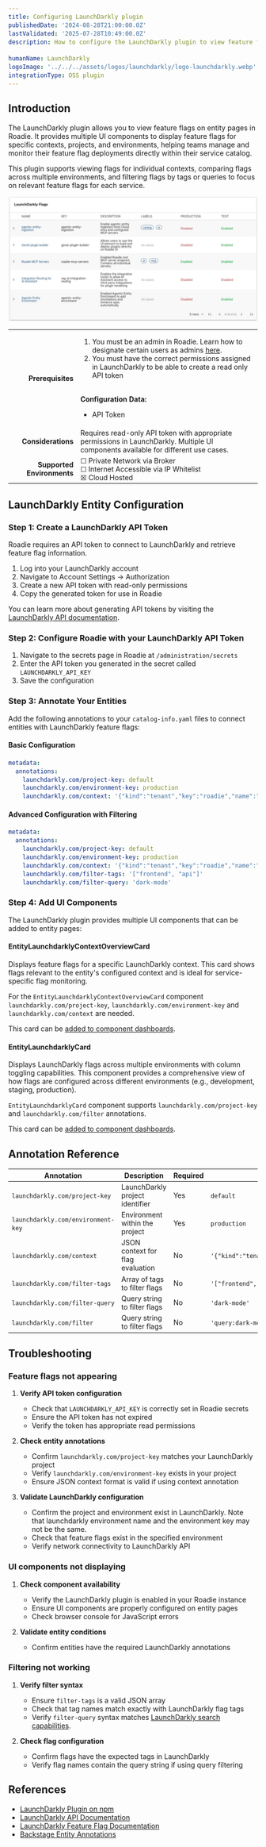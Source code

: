 ```yaml
---
title: Configuring LaunchDarkly plugin
publishedDate: '2024-08-28T21:00:00.0Z'
lastValidated: '2025-07-28T10:49:00.0Z'
description: How to configure the LaunchDarkly plugin to view feature flags in Roadie.

humanName: LaunchDarkly
logoImage: '../../../assets/logos/launchdarkly/logo-launchdarkly.webp'
integrationType: OSS plugin
---
```


## Introduction

The LaunchDarkly plugin allows you to view feature flags on entity pages in Roadie. It provides multiple UI components to display feature flags for specific contexts, projects, and environments, helping teams manage and monitor their feature flag deployments directly within their service catalog.

This plugin supports viewing flags for individual contexts, comparing flags across multiple environments, and filtering flags by tags or queries to focus on relevant feature flags for each service.

![launchdarkly-plugin-card.webp](launchdarkly-plugin-card.webp)

|                            |                                                                                                                                                                                                                                                                                                                              |
| -------------------------: | ---------------------------------------------------------------------------------------------------------------------------------------------------------------------------------------------------------------------------------------------------------------------------------------------------------------------------- |
|          **Prerequisites** | <ol><li>You must be an admin in Roadie. Learn how to designate certain users as admins [here](/docs/getting-started/assigning-admins/).</li><li>You must have the correct permissions assigned in LaunchDarkly to be able to create a read only API token</li></ol><br />**Configuration Data:** <ul><li>API Token</li></ul> |
|         **Considerations** | Requires read-only API token with appropriate permissions in LaunchDarkly. Multiple UI components available for different use cases.                                                                                                                                                                                         |
| **Supported Environments** | ☐ Private Network via Broker <br /> ☐ Internet Accessible via IP Whitelist <br /> ☒ Cloud Hosted                                                                                                                                                                                                                             |

## LaunchDarkly Entity Configuration

### Step 1: Create a LaunchDarkly API Token

Roadie requires an API token to connect to LaunchDarkly and retrieve feature flag information.

1. Log into your LaunchDarkly account
2. Navigate to Account Settings → Authorization
3. Create a new API token with read-only permissions
4. Copy the generated token for use in Roadie

You can learn more about generating API tokens by visiting the [LaunchDarkly API documentation](https://docs.launchdarkly.com/home/account/api).

### Step 2: Configure Roadie with your LaunchDarkly API Token

1. Navigate to the secrets page in Roadie at `/administration/secrets`
2. Enter the API token you generated in the secret called `LAUNCHDARKLY_API_KEY`
3. Save the configuration

### Step 3: Annotate Your Entities

Add the following annotations to your `catalog-info.yaml` files to connect entities with LaunchDarkly feature flags:

#### Basic Configuration

```yaml
metadata:
  annotations:
    launchdarkly.com/project-key: default
    launchdarkly.com/environment-key: production
    launchdarkly.com/context: '{"kind":"tenant","key":"roadie","name":"roadie"}'
```

#### Advanced Configuration with Filtering

```yaml
metadata:
  annotations:
    launchdarkly.com/project-key: default
    launchdarkly.com/environment-key: production
    launchdarkly.com/context: '{"kind":"tenant","key":"roadie","name":"roadie"}'
    launchdarkly.com/filter-tags: '["frontend", "api"]'
    launchdarkly.com/filter-query: 'dark-mode'
```

### Step 4: Add UI Components

The LaunchDarkly plugin provides multiple UI components that can be added to entity pages:

#### EntityLaunchdarklyContextOverviewCard

Displays feature flags for a specific LaunchDarkly context. This card shows flags relevant to the entity's configured context and is ideal for service-specific flag monitoring.

For the `EntityLaunchdarklyContextOverviewCard` component `launchdarkly.com/project-key`, `launchdarkly.com/environment-key` and `launchdarkly.com/context` are needed.

This card can be [added to component dashboards](/docs/details/updating-the-ui/#updating-dashboards).

#### EntityLaunchdarklyCard

Displays LaunchDarkly flags across multiple environments with column toggling capabilities. This component provides a comprehensive view of how flags are configured across different environments (e.g., development, staging, production).

`EntityLaunchdarklyCard` component supports `launchdarkly.com/project-key` and `launchdarkly.com/filter` annotations.

This card can be [added to component dashboards](/docs/details/updating-the-ui/#updating-dashboards).

## Annotation Reference

| Annotation                         | Description                      | Required | Example                                              |
| ---------------------------------- | -------------------------------- | -------- | ---------------------------------------------------- |
| `launchdarkly.com/project-key`     | LaunchDarkly project identifier  | Yes      | `default`                                            |
| `launchdarkly.com/environment-key` | Environment within the project   | Yes      | `production`                                         |
| `launchdarkly.com/context`         | JSON context for flag evaluation | No       | `'{"kind":"tenant","key":"roadie","name":"roadie"}'` |
| `launchdarkly.com/filter-tags`     | Array of tags to filter flags    | No       | `'["frontend", "api"]'`                              |
| `launchdarkly.com/filter-query`    | Query string to filter flags     | No       | `'dark-mode'`                                        |
| `launchdarkly.com/filter`          | Query string to filter flags     | No       | `'query:dark-mode'`                                  |

## Troubleshooting

### Feature flags not appearing

1. **Verify API token configuration**

   - Check that `LAUNCHDARKLY_API_KEY` is correctly set in Roadie secrets
   - Ensure the API token has not expired
   - Verify the token has appropriate read permissions

2. **Check entity annotations**

   - Confirm `launchdarkly.com/project-key` matches your LaunchDarkly project
   - Verify `launchdarkly.com/environment-key` exists in your project
   - Ensure JSON context format is valid if using context annotation

3. **Validate LaunchDarkly configuration**
   - Confirm the project and environment exist in LaunchDarkly. Note that launchdarkly environment name and the environment key may not be the same.
   - Check that feature flags exist in the specified environment
   - Verify network connectivity to LaunchDarkly API

### UI components not displaying

1. **Check component availability**

   - Verify the LaunchDarkly plugin is enabled in your Roadie instance
   - Ensure UI components are properly configured on entity pages
   - Check browser console for JavaScript errors

2. **Validate entity conditions**
   - Confirm entities have the required LaunchDarkly annotations

### Filtering not working

1. **Verify filter syntax**

   - Ensure `filter-tags` is a valid JSON array
   - Check that tag names match exactly with LaunchDarkly flag tags
   - Verify `filter-query` syntax matches [LaunchDarkly search capabilities](https://launchdarkly.com/docs/api/feature-flags/get-feature-flags#filtering-flags).

2. **Check flag configuration**
   - Confirm flags have the expected tags in LaunchDarkly
   - Verify flag names contain the query string if using query filtering

## References

- [LaunchDarkly Plugin on npm](https://www.npmjs.com/package/@roadiehq/backstage-plugin-launchdarkly)
- [LaunchDarkly API Documentation](https://docs.launchdarkly.com/home/account/api)
- [LaunchDarkly Feature Flag Documentation](https://docs.launchdarkly.com/home/flags)
- [Backstage Entity Annotations](https://backstage.io/docs/features/software-catalog/well-known-annotations)
